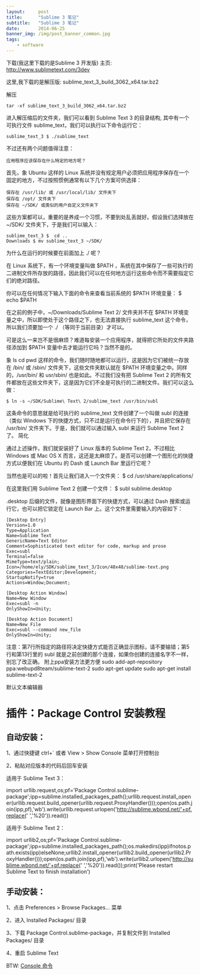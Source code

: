 ```yaml
---
layout:     post
title:      "Sublime 3 笔记"
subtitle:   "Sublime 3 笔记"
date:       2014-06-25
banner_img: /img/post_banner_common.jpg
tags:
    - software
---
```


下载(我这里下载的是Sublime 3 开发版)
主页: http://www.sublimetext.com/3dev

这里,我下载的是解压版: sublime_text_3_build_3062_x64.tar.bz2

解压

	tar -xf sublime_text_3_build_3062_x64.tar.bz2

进入解压缩后的文件夹，我们可以看到 Sublime Text 3 的目录结构, 其中有一个可执行文件 sublime_text，我们可以执行以下命令运行它：
	
	sublime_text_3 $ ./sublime_text

不过还有两个问题值得注意：

	应用程序应该保存在什么特定的地方呢？
首先，象 Ubuntu 这样的 Linux 系统并没有规定用户必须把应用程序保存在一个固定的地方，不过按照惯例通常有以下几个方案可供选择：

	保存在 /usr/lib/ 或 /usr/local/lib/ 文件夹下
	保存在 /opt/ 文件夹下
	保存在 ~/SDK/ 或类似的用户自定义文件夹下

这些方案都可以，重要的是养成一个习惯，不要到处乱丢就好。假设我们选择放在 ~/SDK/ 文件夹下，于是我们可以输入：

	sublime_text_3 $  cd ..
	Downloads $ mv sublime_text_3 ~/SDK/	
	
为什么在运行的时候要在前面加上 ./ 呢？

在 Linux 系统下，有一个环境变量叫做 $PATH ，系统在其中保存了一些可执行的二进制文件所存放的路径，因此我们可以在任何地方运行这些命令而不需要指定它们的绝对路径。

你可以在任何情况下输入下面的命令来查看当前系统的 $PATH 环境变量：
$ echo $PATH

在之前的例子中，~/Downloads/Sublime Text 2/ 文件夹并不在 $PATH 环境变量之中，所以即使处于这个路径之下，也无法直接执行 sublime_text 这个命令，所以我们须要加一个 ./ （等同于当前目录）才可以。

可是这么一来岂不是很麻烦？难道每安装一个应用程序，就得把它所处的文件夹路径添加到 $PATH 变量中去才能运行它吗？当然不是的。

象 ls cd pwd 这样的命令，我们随时随地都可以运行，这是因为它们被统一存放在 /bin/ 或 /sbin/ 文件夹下，这些文件夹默认就在 $PATH 环境变量之中。同样的，/usr/bin/ 和 usr/sbin/ 也是如此。不过我们没有把 Sublime Text 2 的所有文件都放在这些文件夹下，这是因为它们不全是可执行的二进制文件。我们可以这么做：

	$ ln -s ~/SDK/Sublime\ Text\ 2/sublime_text /usr/bin/subl

这条命令的意思就是给可执行的 sublime_text 文件创建了一个叫做 subl 的连接（类似 Windows 下的快捷方式，只不过是运行在命令行下的），并且把它保存在 /usr/bin/ 文件夹下。于是，我们就可以通过输入 subl 来运行 Sublime Text 2 了。
简化

通过上述操作，我们就安装好了 Linux 版本的 Sublime Text 2，不过相比 Windows 或 Mac OS X 而言，这还是太麻烦了。是否可以创建一个图形化的快捷方式以便我们在 Ubuntu 的 Dash 或 Launch Bar 里运行它呢？

当然也是可以的啦！首先让我们进入一个文件夹：
$ cd /usr/share/applications/

在这里我们用 Sublime Text 2 创建一个文件：
$ subl sublime.desktop

.desktop 后缀的文件，就像是图形界面下的快捷方式，可以通过 Dash 搜索或运行它，也可以把它锁定在 Launch Bar 上。这个文件里需要输入的内容如下：

	[Desktop Entry]
    Version=1.0
    Type=Application
    Name=Sublime Text
    GenericName=Text Editor
    Comment=Sophisticated text editor for code, markup and prose
    Exec=subl
    Terminal=false
    MimeType=text/plain;
    Icon=/home/ely/SDK/sublime_text_3/Icon/48x48/sublime-text.png
    Categories=TextEditor;Development;
    StartupNotify=true
    Actions=Window;Document;
    
    [Desktop Action Window]
    Name=New Window
    Exec=subl -n
    OnlyShowIn=Unity;
    
    [Desktop Action Document]
    Name=New File
    Exec=subl --command new_file
    OnlyShowIn=Unity;
    
注意：第7行所指定的路径将决定快捷方式能否正确显示图标，请不要输错；第5行和第13行里的 subl 就是之前创建的那个连接，如果你创建的连接名字不一样，别忘了改正确。
附上ppa安装方法更方便
sudo add-apt-repository ppa:webupd8team/sublime-text-2
sudo apt-get update
sudo apt-get install sublime-text-2


默认文本编辑器

插件：Package Control 安装教程
===
自动安装：
---

1、通过快捷键 ctrl+` 或者 View > Show Console 菜单打开控制台

2、粘贴对应版本的代码后回车安装

适用于 Sublime Text 3：

import  urllib.request,os;pf='Package Control.sublime-package';ipp=sublime.installed_packages_path();urllib.request.install_opener(urllib.request.build_opener(urllib.request.ProxyHandler()));open(os.path.join(ipp,pf),'wb').write(urllib.request.urlopen('http://sublime.wbond.net/'+pf.replace(' ','%20')).read())


适用于 Sublime Text 2：

import  urllib2,os;pf='Package Control.sublime-package';ipp=sublime.installed_packages_path();os.makedirs(ipp)ifnotos.path.exists(ipp)elseNone;urllib2.install_opener(urllib2.build_opener(urllib2.ProxyHandler()));open(os.path.join(ipp,pf),'wb').write(urllib2.urlopen('http://sublime.wbond.net/'+pf.replace(' ','%20')).read());print('Please restart Sublime Text to finish installation')

手动安装：
------
1、点击 Preferences > Browse Packages… 菜单

2、进入 Installed Packages/ 目录

3、下载 Package Control.sublime-package，并复制文件到 Installed Packages/ 目录

4、重启 Sublime Text

BTW: [Console 命令](http://www.sublimetext.com/docs/commands)
